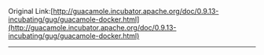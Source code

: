 Original Link:[http://guacamole.incubator.apache.org/doc/0.9.13-incubating/gug/guacamole-docker.html](http://guacamole.incubator.apache.org/doc/0.9.13-incubating/gug/guacamole-docker.html)

---

